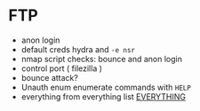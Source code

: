 # FTP
- anon login
- default creds hydra and `-e nsr`
- nmap script checks: bounce and anon login
- control port ( filezilla )
- bounce attack?
- Unauth enum enumerate commands with `HELP`
- everything from everything list [EVERYTHING](EVERYTHING.md#everything)

